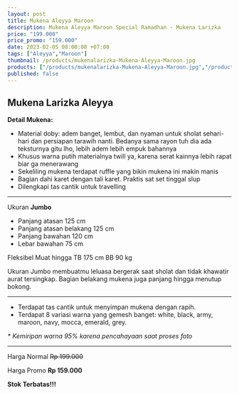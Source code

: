 ```yaml
---
layout: post
title: Mukena Aleyya Maroon
description: Mukena Aleyya Maroon Special Ramadhan - Mukena Larizka
price: "199.000"
price_promo: "159.000"
date: 2023-02-05 08:00:00 +07:00
tags: ["Aleyya","Maroon"]
thumbnail: /products/mukenalarizka-Mukena-Aleyya-Maroon.jpg
products: ["/products/mukenalarizka-Mukena-Aleyya-Maroon.jpg","/products/mukenalarizka-Mukena-Aleyya-All-Color.jpg"]
published: false
---
```


## Mukena Larizka Aleyya ##

**Detail Mukena:**

* Material doby: adem banget, lembut, dan nyaman untuk sholat sehari-hari dan persiapan tarawih nanti. Bedanya sama rayon tuh dia ada teksturnya gitu lho, lebih adem lebih empuk bahannya
* Khusus warna putih materialnya twill ya, karena serat kainnya lebih rapat biar ga menerawang
* Sekeliling mukena terdapat ruffle yang bikin mukena ini makin manis
* Bagian dahi karet dengan tali karet. Praktis sat set tinggal slup
* Dilengkapi tas cantik untuk travelling

---

Ukuran **Jumbo**

* Panjang atasan 125 cm
* Panjang atasan belakang 125 cm
* Panjang bawahan 120 cm
* Lebar bawahan 75 cm

Fleksibel Muat hingga TB 175 cm BB 90 kg

Ukuran Jumbo membuatmu leluasa bergerak saat sholat dan tidak khawatir aurat tersingkap. Bagian belakang mukena juga panjang hingga menutup bokong.

---

* Terdapat tas cantik untuk menyimpan mukena dengan rapih.
* Terdapat 8 variasi warna yang gemesh banget: white, black, army, maroon, navy, mocca, emerald, grey.

_* Kemiripan warna 95% karena pencahayaan saat proses foto_

---

Harga Normal ~~Rp 199.000~~

Harga Promo **Rp 159.000**

**Stok Terbatas!!!**
